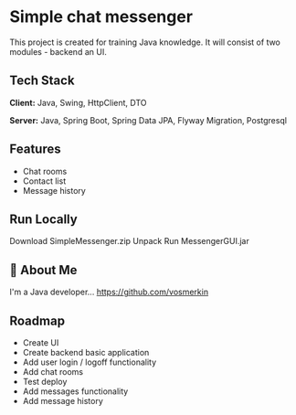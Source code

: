 # Simple chat messenger

This project is created for training Java knowledge. It will consist of two modules - backend an UI.




## Tech Stack

**Client:** Java, Swing, HttpClient, DTO

**Server:** Java, Spring Boot, Spring Data JPA, Flyway Migration, Postgresql


## Features

- Chat rooms
- Contact list
- Message history

## Run Locally
Download SimpleMessenger.zip
Unpack
Run MessengerGUI.jar


## 🚀 About Me
I'm a Java developer...
https://github.com/vosmerkin


## Roadmap
- Create UI
- Create backend basic application
- Add user login / logoff functionality
- Add chat rooms
- Test deploy
- Add messages functionality
- Add message history
